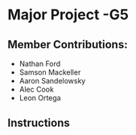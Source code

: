 # Major Project -G5
## Member Contributions:
- Nathan Ford
- Samson Mackeller
- Aaron Sandelowsky
- Alec Cook
- Leon Ortega
## Instructions
